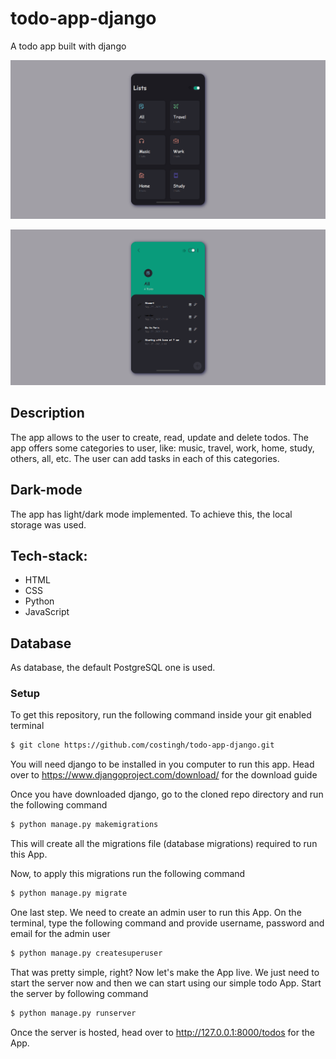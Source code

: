 # todo-app-django

A todo app built with django

![First screen](https://github.com/costingh/todo-app-django/blob/master/1.png?raw=true)

![First screen](https://github.com/costingh/todo-app-django/blob/master/2.png?raw=true)

## Description

The app allows to the user to create, read, update and delete todos. The app offers some categories to user, like: music, travel, work, home, study, others, all, etc.
The user can add tasks in each of this categories.

## Dark-mode

The app has light/dark mode implemented. To achieve this, the local storage was used.

## Tech-stack:
* HTML
* CSS
* Python
* JavaScript

## Database

As database, the default PostgreSQL one is used.

### Setup
To get this repository, run the following command inside your git enabled terminal
```bash
$ git clone https://github.com/costingh/todo-app-django.git
```
You will need django to be installed in you computer to run this app. Head over to https://www.djangoproject.com/download/ for the download guide

Once you have downloaded django, go to the cloned repo directory and run the following command

```bash
$ python manage.py makemigrations
```

This will create all the migrations file (database migrations) required to run this App.

Now, to apply this migrations run the following command
```bash
$ python manage.py migrate
```

One last step. We need to create an admin user to run this App. On the terminal, type the following command and provide username, password and email for the admin user
```bash
$ python manage.py createsuperuser
```

That was pretty simple, right? Now let's make the App live. We just need to start the server now and then we can start using our simple todo App. Start the server by following command

```bash
$ python manage.py runserver
```

Once the server is hosted, head over to http://127.0.0.1:8000/todos for the App.
